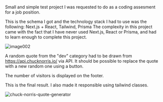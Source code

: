 Small and simple test project I was requested to do as a coding assesment for a job position.

This is the schema I got and the technology stack I had to use was the following:
Next.js + React, Tailwind, Prisma
The complexity in this project came with the fact that I have never used Next.js, React or Prisma, and had to learn enough to complete this project.

![image002](https://github.com/GeorgeAndreasNechita/Chuck-Norris-quote-generator/assets/56613283/da65bc54-64b4-48f5-94e9-802a0a9ca95a)

A random quote from the "dev" category had to be drawn from https://api.chucknorris.io/ via API. It should be possible to replace the quote with a new random one using a button.

The number of visitors is displayed on the footer.

This is the final result. I also made it responsible using tailwind classes.

![chuck-norris-quote-generator](https://github.com/GeorgeAndreasNechita/Chuck-Norris-quote-generator/assets/56613283/8f7fd664-254f-4df9-b4e4-cae6e843ca1a)
